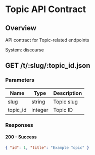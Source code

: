 # Topic API Contract

## Overview

API contract for Topic-related endpoints

System: discourse

## GET /t/:slug/:topic_id.json

### Parameters

| Name | Type | Description |
|------|------|-------------|
| slug | string | Topic slug |
| topic_id | integer | Topic ID |

### Responses

#### 200 - Success

```json
{ "id": 1, "title": "Example Topic" }
```

